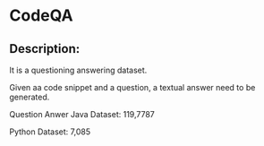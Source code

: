 # CodeQA

## Description:
It is a questioning answering dataset. 

Given aa code snippet and a question, a textual answer need to be generated.

Question Anwer
Java Dataset: 119,7787

Python Dataset: 7,085